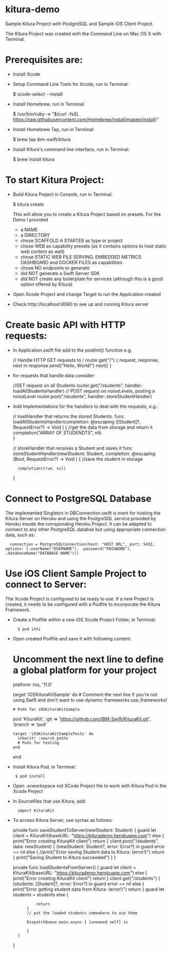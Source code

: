# kitura-demo
Sample Kitura Project with PostgreSQL and Sample iOS Client Project.

The Kitura Project was created with the Command Line on Mac OS X with Terminal. 

# Prerequisites are:

- Install Xcode
- Setup Command Line Tools for Xcode, run in Terminal:  

    $ xcode-select --install
 
 - Install Homebrew, run in Terminal:
 
    $ /usr/bin/ruby -e "$(curl -fsSL https://raw.githubusercontent.com/Homebrew/install/master/install)"

- Install Homebrew Tap, run in Terminal:

    $ brew tap ibm-swift/kitura

- Install Kitura's command line interface, run in Terminal:

    $ brew install kitura


# To start Kitura Project:

- Build Kitura Project in Console, run in Terminal:

    $ kitura create

    This will allow you to create a Kitura Project based on presets. For the Demo I provided 
    - a NAME
    - a DIRECTORY
    - chose SCAFFOLD A STARTER as type or project
    - chose WEB as capability presets (as it contains options to host static web content as well) 
    - chose STATIC WEB FILE SERVING, EMBEDDED METRICS DASHBOARD and DOCKER FILES as capabilities
    - chose NO endpoints to generate
    - did NOT generate a Swift Server SDK
    - did NOT create any boilerplate for services (although this is a good option offered by Kitura)

- Open Xcode Project and change Target to run the Application created
- Check http://localhost:8080 to see up and running Kitura server

# Create basic API with HTTP requests:

- In Application.swift file add to the postInit() function e.g.

    // Handle HTTP GET requests to /
    router.get("/") {
        request, response, next in
        response.send("Hello, World!")
        next() 
    }

- for requests that handle data consider:

    //GET request on all Students
    router.get("/students", handler: loadAllStudentsHandler)
		// POST request on noiseLevels, posting a noiseLevel
    router.post("/students", handler: storeStudentHandler)

- Add Implementations for the handlers to deal with the requests, e.g.:

    // loadHandler that returns the stored Students.
   func loadAllStudentsHandler(completion: @escaping ([Student]?, RequestError?) -> Void ) {
       //get the data from storage and return it
       completion("ARRAY OF STUDENDTS", nil)         
   }
   
   // storeHandler that receives a Student and saves it
   func storeStudentHandler(newStudent: Student, completion: @escaping (Bool, RequestError?) -> Void ) {
        //save the student in storage
        
        completion(true, nil)
   }

# Connect to PostgreSQL Database

The implemented Singleton in DBConnection.swift is ment for hosting the Kitura Server on Heroku and using the PostgreSQL service provided by Heroku insude the corrsponding Heroku Project. It can be adapted to connect to any other PostgreSQL databse but using appropriate connection data, such as:
    
      connection = PostgreSQLConnection(host: "HOST URL", port: 5432, options: [.userName("USERNAME"), .password("PASSWORD"),                                         .databaseName("DATABASE NAME")])
    

# Use iOS Client Sample Project to connect to Server:

The Xcode Project is configured to be ready to use. If a new Project is created, it needs to be configured with a Podfile to incorporate the Kitura Framework. 

- Create a Podfile within a new iOS Xcode Project Folder, in Terminal:

        $ pod inti 

- Open created Podfile and save it with following content:

    # Uncomment the next line to define a global platform for your project
    platform :ios, '11.0'

    target 'iOSKituraKitSample' do
      # Comment the next line if you're not using Swift and don't want to use dynamic frameworks
      use_frameworks!

      # Pods for iOSKituraKitSample

    pod 'KituraKit', :git => 'https://github.com/IBM-Swift/KituraKit.git', :branch => 'pod'

      target 'iOSKituraKitSampleTests' do
        inherit! :search_paths
        # Pods for testing
      end

    end
    
 - Install Kitura Pod, in Terminal:
 
        $ pod install

- Open .xcworkspace not XCode Project file to work with Kitura Pod in the Xcode Project

- In Sourcefiles that use Kitura, add:

        import KituraKit

- To access Kitura Server, use syntax as follows:

    private func saveStudentToServer(newStudent: Student) {
        guard let client = KituraKit(baseURL: "https://kiturademo.herokuapp.com") else {
            print("Error creating KituraKit client")
            return
        }
        client.post("/students", data: newStudent) { (newStudent: Student?, error: Error?) in
            guard error == nil else {
                //print("Error saving Student data to Kitura: \(error!)")
                return
            }
            print("Saving Student to Kitura succeeded")
        }
    }
    
    private func loadStudentsFromServer() {
        guard let client = KituraKit(baseURL: "https://kiturademo.herokuapp.com") else {
            print("Error creating KituraKit client")
            return
        }
        client.get("/students") { (students: [Student]?, error: Error?) in
            guard error == nil else {
                print("Error getting student data from Kitura: \(error!)")
                return
            }
            guard let students = students else {
                 
                return
            }
            // put the loaded students somewhere to use them
            
            DispatchQueue.main.async { [unowned self] in
 
            }
        }
    }
    
